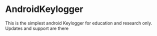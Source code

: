 # AndroidKeylogger
This is the simplest android Keylogger for education and research only. Updates and support are there
